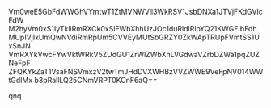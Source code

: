 Vm0weE5GbFdWWGhVYmtwT1ZtMVNWVll3WkRSV1JsbDNXa1JTVjFKdGVIcFdW
M2hyVm0xS1IyTkliRmRXCk0xSlFWbXhhUzJOc1duRldiRlpYQ21KWGFIbFdh
MUpIVjIxUmQwNVdiRmRpUm5CVVEyMUtSbGRZY0ZkWApTRUpFVmtSS1UxSnJN
VmRXYkVwcFYwVktWRkV5ZUdGU1ZrWlZWbXhLVGdwaVZrbDZWa1pqZUZNeFpF
ZFQKYkZaT1VsaFNSVmxzV2twTmJHdDVXWHBzVVZWWE9VeFpNV014WWtGdlMx
b3pRallLQ25CNmVRPT0KCnF6aQ==

qnq